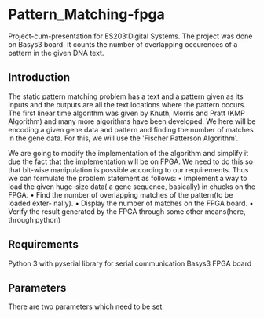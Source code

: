 # Pattern_Matching-fpga
Project-cum-presentation for ES203:Digital Systems. The project was done on Basys3 board. It counts the number of overlapping occurences of a pattern in the given DNA text.
## Introduction
The static pattern matching problem has a text and a pattern given as its inputs
and the outputs are all the text locations where the pattern occurs.  The first linear
time  algorithm  was  given  by  Knuth,  Morris  and  Pratt  (KMP  Algorithm) and many more algorithms have been developed.
We here will be encoding a given gene data and pattern and finding the number of
matches in the gene data.  For this, we will use the 'Fischer Patterson Algorithm'.

We  are  going  to  modify  the  implementation  of  the  algorithm  and  simplify  it
due the fact that the implementation will be on FPGA. We need to do this so that
bit-wise manipulation is possible according to our requirements.
Thus we can formulate the problem statement as follows:
• Implement a way to load the given huge-size data( a gene sequence, basically)
in chucks on the FPGA.
• Find  the  number  of  overlapping  matches  of  the  pattern(to  be  loaded  exter-
nally).
• Display the number of matches on the FPGA board.
• Verify  the  result  generated  by  the  FPGA  through  some  other  means(here,
through python)
## Requirements
Python 3 with pyserial library for serial communication
Basys3 FPGA board
## Parameters
There are two parameters which need to be set 

